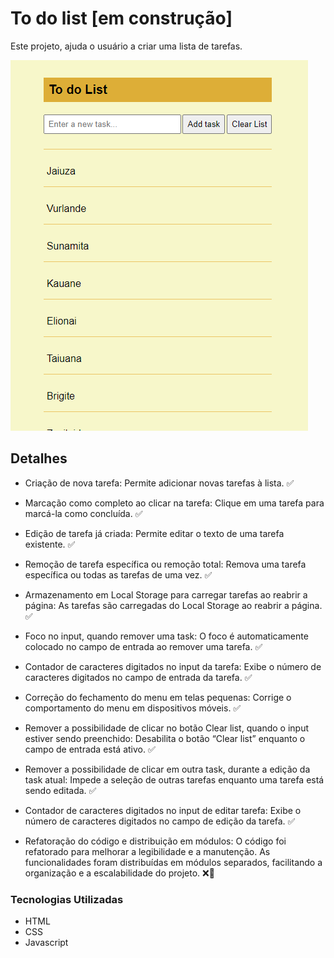 # To do list [em construção]

Este projeto, ajuda o usuário a criar uma lista de tarefas.

![demonstracao](./src/images/demonstracao-projeto.png)

## Detalhes

- Criação de nova tarefa: Permite adicionar novas tarefas à lista. ✅

- Marcação como completo ao clicar na tarefa: Clique em uma tarefa para marcá-la como concluída. ✅

- Edição de tarefa já criada: Permite editar o texto de uma tarefa existente. ✅

- Remoção de tarefa específica ou remoção total: Remova uma tarefa específica ou todas as tarefas de uma vez. ✅

- Armazenamento em Local Storage para carregar tarefas ao reabrir a página: As tarefas são carregadas do Local Storage ao reabrir a página. ✅

- Foco no input, quando remover uma task: O foco é automaticamente colocado no campo de entrada ao remover uma tarefa. ✅

- Contador de caracteres digitados no input da tarefa: Exibe o número de caracteres digitados no campo de entrada da tarefa. ✅

- Correção do fechamento do menu em telas pequenas: Corrige o comportamento do menu em dispositivos móveis. ✅

- Remover a possibilidade de clicar no botão Clear list, quando o input estiver sendo preenchido: Desabilita o botão “Clear list” enquanto o campo de entrada está ativo. ✅

- Remover a possibilidade de clicar em outra task, durante a edição da task atual: Impede a seleção de outras tarefas enquanto uma tarefa está sendo editada. ✅

- Contador de caracteres digitados no input de editar tarefa: Exibe o número de caracteres digitados no campo de edição da tarefa. ✅

- Refatoração do código e distribuição em módulos: O código foi refatorado para melhorar a legibilidade e a manutenção. As funcionalidades foram distribuídas em módulos separados, facilitando a organização e a escalabilidade do projeto. ❌🚧

### Tecnologias Utilizadas

- HTML
- CSS
- Javascript